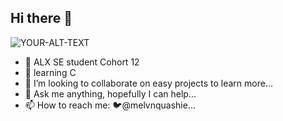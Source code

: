 ## Hi there 👋

<!--
**melvinquashie/melvinquashie** is a ✨ _special_ ✨ repository because its `README.md` (this file) appears on your GitHub profile. -->

<picture>
 <source media="(prefers-color-scheme: dark)" srcset="https://devs-group.ch/_ipx/w_390/https://cms.devs-group.ch/uploads/arif_riyanto_v_JP_w_Z6h_G_Bg_unsplash_649bf8d587.jpg">
 <source media="(prefers-color-scheme: light)" srcset="https://devs-group.ch/_ipx/w_390/https://cms.devs-group.ch/uploads/arif_riyanto_v_JP_w_Z6h_G_Bg_unsplash_649bf8d587.jpg">
 <img alt="YOUR-ALT-TEXT" src="https://devs-group.ch/_ipx/w_390/https://cms.devs-group.ch/uploads/arif_riyanto_v_JP_w_Z6h_G_Bg_unsplash_649bf8d587.jpg">
</picture>

- 🔭 ALX SE student Cohort 12
- 🌱 learning C
- 👯 I’m looking to collaborate on easy projects to learn more...
- 💬 Ask me anything, hopefully I can help...
- 📫 How to reach me: 🐦@melvnquashie...


